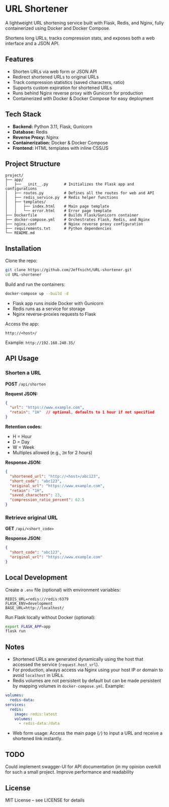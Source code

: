 # URL Shortener

A lightweight URL shortening service built with Flask, Redis, and Nginx, fully containerized using Docker and Docker Compose.

Shortens long URLs, tracks compression stats, and exposes both a web interface and a JSON API.

## Features

* Shorten URLs via web form or JSON API
* Redirect shortened URLs to original URLs
* Track compression statistics (saved characters, ratio)
* Supports custom expiration for shortened URLs
* Runs behind Nginx reverse proxy with Gunicorn for production
* Containerized with Docker & Docker Compose for easy deployment

## Tech Stack

* **Backend:** Python 3.11, Flask, Gunicorn
* **Database:** Redis
* **Reverse Proxy:** Nginx
* **Containerization:** Docker & Docker Compose
* **Frontend:** HTML templates with inline CSS/JS

## Project Structure

```
project/
├── app/
│   ├── __init__.py       # Initializes the Flask app and configurations
│   ├── routes.py         # Defines all the routes for web and API
│   ├── redis_service.py  # Redis helper functions
│   ├── templates/
│   │   ├── index.html    # Main page template
│   │   └── error.html    # Error page template
├── Dockerfile            # Builds Flask/Gunicorn container
├── docker-compose.yml    # Orchestrates Flask, Redis, and Nginx
├── nginx.conf            # Nginx reverse proxy configuration
├── requirements.txt      # Python dependencies
└── README.md
```

## Installation

Clone the repo:

```bash
git clone https://github.com/Jeffnicht/URL-shortener.git
cd URL-shortener
```

Build and run the containers:

```bash
docker-compose up --build -d
```

* Flask app runs inside Docker with Gunicorn
* Redis runs as a service for storage
* Nginx reverse-proxies requests to Flask

Access the app:

```
http://<host>/
```

Example: `http://192.168.248.35/`

## API Usage

### Shorten a URL

**POST** `/api/shorten`

**Request JSON:**

```json
{
  "url": "https://www.example.com",
  "retain": "1H"  // optional, defaults to 1 hour if not specified
}
```

**Retention codes:**

* H = Hour
* D = Day
* W = Week
* Multiples allowed (e.g., `2H` for 2 hours)

**Response JSON:**

```json
{
  "shortened_url": "http://<host>/abc123",
  "short_code": "abc123",
  "original_url": "https://www.example.com",
  "retain": "1H",
  "saved_characters": 23,
  "compression_ratio_percent": 62.5
}
```

### Retrieve original URL

**GET** `/api/<short_code>`

**Response JSON:**

```json
{
  "short_code": "abc123",
  "original_url": "https://www.example.com"
}
```

## Local Development

Create a `.env` file (optional) with environment variables:

```
REDIS_URL=redis://redis:6379
FLASK_ENV=development
BASE_URL=http://localhost/
```

Run Flask locally without Docker (optional):

```bash
export FLASK_APP=app
flask run
```

## Notes

* Shortened URLs are generated dynamically using the host that accessed the service (`request.host_url`).
* For production, always access via Nginx using your host IP or domain to avoid `localhost` in URLs.
* Redis volumes are not persistent by default but can be made persistent by mapping volumes in `docker-compose.yml`. Example:

```yaml
volumes:
  redis-data:
services:
  redis:
    image: redis:latest
    volumes:
      - redis-data:/data
```

* Web form usage: Access the main page (`/`) to input a URL and receive a shortened link instantly.

## TODO
Could implement swagger-UI for API documentation (in my opinion overkill for such a small project.
Improve performance and readability 

## License

MIT License – see LICENSE for details